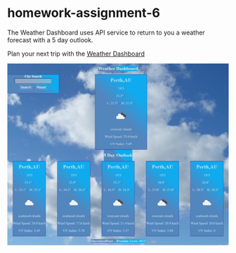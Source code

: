 # homework-assignment-6

The Weather Dashboard uses API service to return to you a weather forecast with a 5 day outlook. 

Plan your next trip with the [Weather Dashboard](https://operationbrass.github.io/homework-assignment-6/ "Weather Dashboard")

![Final_Product](/Assets/images/final/snip.jpg)
